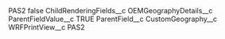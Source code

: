 <?xml version="1.0" encoding="UTF-8"?>
<CustomMetadata xmlns="http://soap.sforce.com/2006/04/metadata" xmlns:xsi="http://www.w3.org/2001/XMLSchema-instance" xmlns:xsd="http://www.w3.org/2001/XMLSchema">
    <label>PAS2</label>
    <protected>false</protected>
    <values>
        <field>ChildRenderingFields__c</field>
        <value xsi:type="xsd:string">OEMGeographyDetails__c</value>
    </values>
    <values>
        <field>ParentFieldValue__c</field>
        <value xsi:type="xsd:string">TRUE</value>
    </values>
    <values>
        <field>ParentField__c</field>
        <value xsi:type="xsd:string">CustomGeography__c</value>
    </values>
    <values>
        <field>WRFPrintView__c</field>
        <value xsi:type="xsd:string">PAS2</value>
    </values>
</CustomMetadata>
